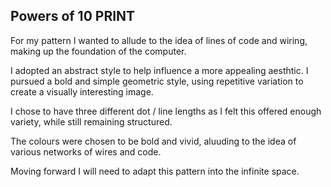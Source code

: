 ## Powers of 10 PRINT

For my pattern I wanted to allude to the idea of lines of code and wiring, making up the foundation of the computer.

I adopted an abstract style to help influence a more appealing aesthtic. I pursued a bold and simple geometric style, using repetitive variation to create a visually interesting image.

I chose to have three different dot / line lengths as I felt this offered enough variety, while still remaining structured.

The colours were chosen to be bold and vivid, aluuding to the idea of various networks of wires and code.

Moving forward I will need to adapt this pattern into the infinite space.